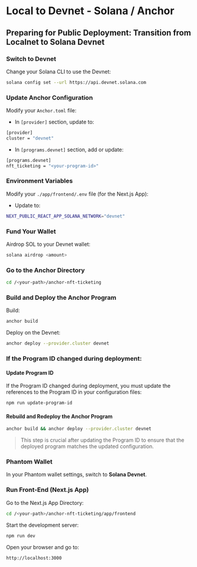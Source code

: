 # Local to Devnet - Solana / Anchor

## Preparing for Public Deployment: Transition from Localnet to Solana Devnet

### Switch to Devnet

Change your Solana CLI to use the Devnet:

```bash
solana config set --url https://api.devnet.solana.com
```


### Update Anchor Configuration

Modify your `Anchor.toml` file:

- In `[provider]` section, update to:

```bash
[provider]
cluster = "devnet"
```

- In `[programs.devnet]` section, add or update:

```bash
[programs.devnet]
nft_ticketing = "<your-program-id>"
```


### Environment Variables

Modify your `./app/frontend/.env` file (for the Next.js App):

- Update to:

```bash
NEXT_PUBLIC_REACT_APP_SOLANA_NETWORK="devnet"
```


### Fund Your Wallet

Airdrop SOL to your Devnet wallet:

```bash
solana airdrop <amount>
```


### Go to the Anchor Directory

```bash
cd /<your-path>/anchor-nft-ticketing
```


### Build and Deploy the Anchor Program

Build:

```bash
anchor build
```

Deploy on the Devnet:

```bash
anchor deploy --provider.cluster devnet
```




### If the Program ID changed during deployment:

#### Update Program ID

If the Program ID changed during deployment, you must update the references to the Program ID in your configuration files:

```bash
npm run update-program-id
```


#### Rebuild and Redeploy the Anchor Program

```bash
anchor build && anchor deploy --provider.cluster devnet
```

> This step is crucial after updating the Program ID to ensure that the deployed program matches the updated configuration.





### Phantom Wallet

In your Phantom wallet settings, switch to **Solana Devnet**.


### Run Front-End (Next.js App)

Go to the Next.js App Directory:

```bash
cd /<your-path>/anchor-nft-ticketing/app/frontend
```

Start the development server:

```bash
npm run dev
```

Open your browser and go to:

```bash
http://localhost:3000
```
